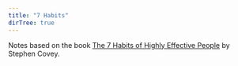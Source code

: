 ```yaml
---
title: "7 Habits"
dirTree: true
---
```


Notes based on the book [The 7 Habits of Highly Effective People](https://en.wikipedia.org/wiki/The_7_Habits_of_Highly_Effective_People) by Stephen Covey.
